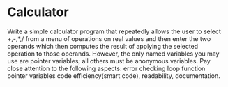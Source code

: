 # Calculator
Write a simple calculator program that repeatedly allows the user to select +,-,*,/  from a menu of operations on real values and then enter the two operands which then computes the result of applying the selected operation to those operands.   However, the only named variables you may use are pointer variables; all others must be anonymous variables.   Pay close attention to the following aspects:  error checking  loop function  pointer variables  code efficiency(smart code), readability, documentation. 
